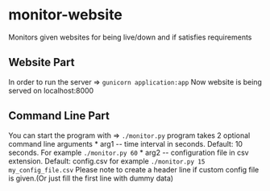 # monitor-website
Monitors given websites for being live/down and if satisfies requirements


## Website Part
In order to run the server => `gunicorn application:app`
Now website is being served on localhost:8000

## Command Line Part
You can start the program with => `./monitor.py`
program takes 2 optional command line arguments
        * arg1 -- time interval in seconds. Default: 10 seconds. For example `./monitor.py 60`
        * arg2 -- configuration file in csv extension. Default: config.csv for example `./monitor.py 15 my_config_file.csv`
            Please note to create a header line if custom config file is given.(Or just fill the first line with dummy data)

